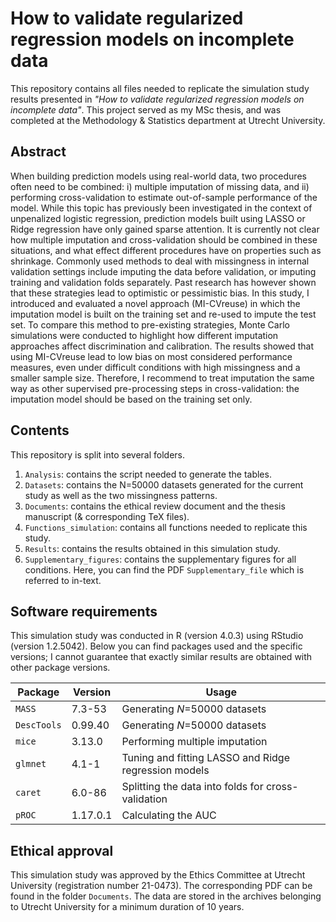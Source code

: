 # How to validate regularized regression models on incomplete data

This repository contains all files needed to replicate the simulation study results presented in *"How to validate regularized regression models on incomplete data"*. This project served as my MSc thesis, and was completed at the Methodology & Statistics department at Utrecht University.

## Abstract

When building prediction models using real-world data, two procedures often need to be combined: i) multiple imputation of missing data, and ii) performing cross-validation to estimate out-of-sample performance of the model. While this topic has previously been investigated in the context of unpenalized logistic regression, prediction models built using LASSO or Ridge regression have only gained sparse attention. It is currently not clear how multiple imputation and cross-validation should be combined in these situations, and what effect different procedures have on properties such as shrinkage. Commonly used methods to deal with missingness in internal validation settings include imputing the data before validation, or imputing training and validation folds separately. Past research has however shown that these strategies lead to optimistic or pessimistic bias. In this study, I introduced and evaluated a novel approach (MI-CVreuse) in which the imputation model is built on the training set and re-used to impute the test set. To compare this method to pre-existing strategies, Monte Carlo simulations were conducted to highlight how different imputation approaches affect discrimination and calibration. The results showed that using MI-CVreuse lead to low bias on most considered performance measures, even under difficult conditions with high missingness and a smaller sample size. Therefore, I recommend to treat imputation the same way as other supervised pre-processing steps in cross-validation: the imputation model should be based on the training set only.


## Contents

This repository is split into several folders. 

1) `Analysis`: contains the script needed to generate the tables.
2) `Datasets`: contains the N=50000 datasets generated for the current study as well as the two missingness patterns.
3) `Documents`: contains the ethical review document and the thesis manuscript (& corresponding TeX files).
4) `Functions_simulation`: contains all functions needed to replicate this study.
5) `Results`: contains the results obtained in this simulation study. 
6) `Supplementary_figures`: contains the supplementary figures for all conditions. Here, you can find the PDF `Supplementary_file` which is referred to in-text.

## Software requirements

This simulation study was conducted in R (version 4.0.3) using RStudio (version 1.2.5042). Below you can find packages used and the specific versions; I cannot guarantee that exactly similar results are obtained with other package versions.

| Package     | Version  | Usage                                                |
|-------------|----------|------------------------------------------------------|
| `MASS`      | 7.3-53   | Generating *N*=50000 datasets                        |
| `DescTools` | 0.99.40  | Generating *N*=50000 datasets                        |
| `mice`      | 3.13.0   | Performing multiple imputation                       |
| `glmnet`    | 4.1-1    | Tuning and fitting LASSO and Ridge regression models |
| `caret`     | 6.0-86   | Splitting the data into folds for cross-validation   |
| `pROC`      | 1.17.0.1 | Calculating the AUC                                  |

## Ethical approval

This simulation study was approved by the Ethics Committee at Utrecht University (registration number 21-0473). The corresponding PDF can be found in the folder `Documents`. The data are stored in the archives belonging to Utrecht University for a minimum duration of 10 years. 


